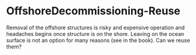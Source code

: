 # OffshoreDecommissioning-Reuse

Removal of the offshore structures is risky and expensive operation and headaches begins once structure is on the shore. Leaving on the ocean surface is not an option for many reasons (see in the book).
Can we reuse them?  
 
